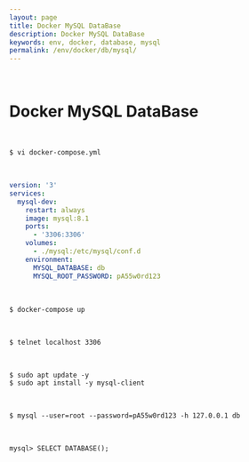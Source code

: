 ```yaml
---
layout: page
title: Docker MySQL DataBase
description: Docker MySQL DataBase
keywords: env, docker, database, mysql
permalink: /env/docker/db/mysql/
---
```


<br/>

# Docker MySQL DataBase

<br/>

```
$ vi docker-compose.yml
```

<br/>

```yaml
version: '3'
services:
  mysql-dev:
    restart: always
    image: mysql:8.1
    ports:
      - '3306:3306'
    volumes:
      - ./mysql:/etc/mysql/conf.d
    environment:
      MYSQL_DATABASE: db
      MYSQL_ROOT_PASSWORD: pA55w0rd123
```

<br/>

```
$ docker-compose up
```

<br/>

```
$ telnet localhost 3306
```

<br/>

```
$ sudo apt update -y
$ sudo apt install -y mysql-client
```

<br/>

```
$ mysql --user=root --password=pA55w0rd123 -h 127.0.0.1 db
```

<br/>

```
mysql> SELECT DATABASE();
```
